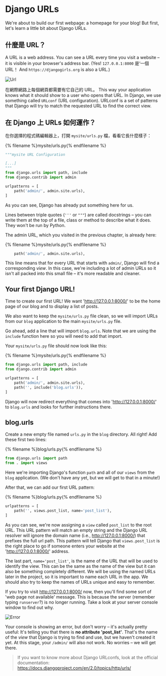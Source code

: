 # Django URLs

We're about to build our first webpage: a homepage for your blog! But first, let's learn a little bit about Django URLs.

## 什麼是 URL？

A URL is a web address. You can see a URL every time you visit a website – it is visible in your browser's address bar. (Yes! `127.0.0.1:8000` 是‘一個 URL！ And `https://djangogirls.org` is also a URL.)

![Url](images/url.png)

在網際網路上每個網頁都需要有它自己的 URL。 This way your application knows what it should show to a user who opens that URL. In Django, we use something called `URLconf` (URL configuration). URLconf is a set of patterns that Django will try to match the requested URL to find the correct view.

## 在 Django 上 URLs 如何運作？

在你選擇的程式碼編輯器上，打開 `mysite/urls.py` 檔，看看它長什麼樣子：

{% filename %}mysite/urls.py{% endfilename %}

```python
"""mysite URL Configuration

[...]
"""
from django.urls import path, include
from django.contrib import admin

urlpatterns = [
    path('admin/', admin.site.urls),
]
```

As you can see, Django has already put something here for us.

Lines between triple quotes (`'''` or `"""`) are called docstrings – you can write them at the top of a file, class or method to describe what it does. They won't be run by Python.

The admin URL, which you visited in the previous chapter, is already here:

{% filename %}mysite/urls.py{% endfilename %}

```python
    path('admin/', admin.site.urls),
```

This line means that for every URL that starts with `admin/`, Django will find a corresponding *view*. In this case, we're including a lot of admin URLs so it isn't all packed into this small file – it's more readable and cleaner.

## Your first Django URL!

Time to create our first URL! We want 'http://127.0.0.1:8000/' to be the home page of our blog and to display a list of posts.

We also want to keep the `mysite/urls.py` file clean, so we will import URLs from our `blog` application to the main `mysite/urls.py` file.

Go ahead, add a line that will import `blog.urls`. Note that we are using the `include` function here so you will need to add that import.

Your `mysite/urls.py` file should now look like this:

{% filename %}mysite/urls.py{% endfilename %}

```python
from django.urls import path, include
from django.contrib import admin

urlpatterns = [
    path('admin/', admin.site.urls),
    path('', include('blog.urls')),
]
```

Django will now redirect everything that comes into 'http://127.0.0.1:8000/' to `blog.urls` and looks for further instructions there.

## blog.urls

Create a new empty file named `urls.py` in the `blog` directory. All right! Add these first two lines:

{% filename %}blog/urls.py{% endfilename %}

```python
from django.urls import path
from . import views
```

Here we're importing Django's function `path` and all of our `views` from the `blog` application. (We don't have any yet, but we will get to that in a minute!)

After that, we can add our first URL pattern:

{% filename %}blog/urls.py{% endfilename %}

```python
urlpatterns = [
    path('', views.post_list, name='post_list'),
]
```

As you can see, we're now assigning a `view` called `post_list` to the root URL. This URL pattern will match an empty string and the Django URL resolver will ignore the domain name (i.e., http://127.0.0.1:8000/) that prefixes the full url path. This pattern will tell Django that `views.post_list` is the right place to go if someone enters your website at the 'http://127.0.0.1:8000/' address.

The last part, `name='post_list'`, is the name of the URL that will be used to identify the view. This can be the same as the name of the view but it can also be something completely different. We will be using the named URLs later in the project, so it is important to name each URL in the app. We should also try to keep the names of URLs unique and easy to remember.

If you try to visit http://127.0.0.1:8000/ now, then you'll find some sort of 'web page not available' message. This is because the server (remember typing `runserver`?) is no longer running. Take a look at your server console window to find out why.

![Error](images/error1.png)

Your console is showing an error, but don't worry – it's actually pretty useful: It's telling you that there is **no attribute 'post_list'**. That's the name of the *view* that Django is trying to find and use, but we haven't created it yet. At this stage, your `/admin/` will also not work. No worries – we will get there.

> If you want to know more about Django URLconfs, look at the official documentation: https://docs.djangoproject.com/en/2.0/topics/http/urls/